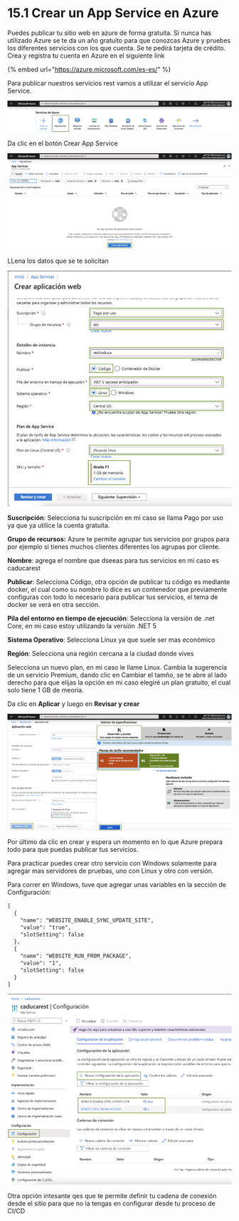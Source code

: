 # 15.1 Crear un App Service en Azure

Puedes publicar tu sitio web en azure de forma gratuita. Si nunca has utilizado Azure se te da un año gratuito para que conozcas Azure y pruebes los diferentes servicios con los que cuenta. Se te pedirá tarjeta de crédito. Crea y registra tu cuenta en Azure en el siguiente link

{% embed url="https://azure.microsoft.com/es-es/" %}

Para publicar nuestros servicios rest vamos a utilizar el servicio App Service.

![](<../.gitbook/assets/image (287).png>)

Da clic en el botón Crear App Service

![](<../.gitbook/assets/image (288).png>)

LLena los datos que se te solicitan

![](<../.gitbook/assets/image (537).png>)

**Suscripción**: Selecciona tu suscripción en mi caso se llama Pago por uso ya que ya utilice la cuenta gratuita.

**Grupo de recursos:** Azure te permite agrupar tus servicios por grupos para por ejemplo si tienes muchos clientes diferentes los agrupas por cliente.

**Nombre**: agrega el nombre que dseeas para tus servicios en mi caso es caducarest

**Publicar**: Selecciona Código, otra opción de publicar tu código es mediante docker, el cual como su nombre lo dice es un contenedor que previamente configuras con todo lo necesario para publicar tus servicios, el tema de docker se verá en otra sección.

**Pila del entorno en tiempo de ejecución**: Selecciona la versión de .net Core, en mi caso estoy utilizando la versión .NET 5

**Sistema Operativo**: Selecciona Linux ya que suele ser mas económico

**Región**: Selecciona una región cercana a la ciudad donde vives

Selecciona un nuevo plan, en mi caso le llame Linux. Cambia la sugerencia de un servicio Premium, dando clic en Cambiar el tamño, se te abre al lado derecho para que elijas la opción en mi caso elegiré un plan gratuito, el cual solo tiene 1 GB de meoria.&#x20;

Da clic en **Aplicar** y luego en **Revisar y crear**

![](<../.gitbook/assets/image (291).png>)

Por último da clic en crear y espera un momento en lo que Azure prepara todo para que puedas publicar tus servicios.

Para practicar puedes crear otro servicio con Windows solamente para agregar mas servidores de pruebas, uno con Linux y otro con versión.

Para correr en Windows, tuve que agregar unas variables en la sección de Configuración:

```
[
  {
    "name": "WEBSITE_ENABLE_SYNC_UPDATE_SITE",
    "value": "true",
    "slotSetting": false
  },
  {
    "name": "WEBSITE_RUN_FROM_PACKAGE",
    "value": "1",
    "slotSetting": false
  }
]
```

![](<../.gitbook/assets/image (538).png>)

Otra opción intesante qes que te permite definir tu cadena de conexión desde el sitio para que no la tengas en configurar desde tu proceso de CI/CD
